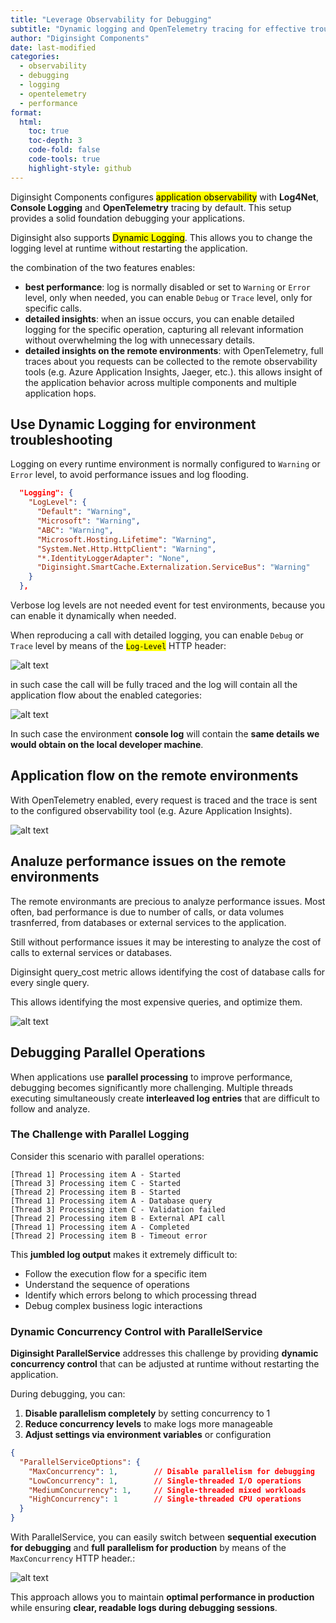```yaml
---
title: "Leverage Observability for Debugging"
subtitle: "Dynamic logging and OpenTelemetry tracing for effective troubleshooting"
author: "Diginsight Components"
date: last-modified
categories: 
  - observability
  - debugging
  - logging
  - opentelemetry
  - performance
format:
  html:
    toc: true
    toc-depth: 3
    code-fold: false
    code-tools: true
    highlight-style: github
---
```


Diginsight Components configures <mark>application observability</mark> with **Log4Net**, **Console Logging** and **OpenTelemetry** tracing by default.
This setup provides a solid foundation debugging your applications.

Diginsight also supports <mark>Dynamic Logging</mark>.
This allows you to change the logging level at runtime without restarting the application.

the combination of the two features enables:

- **best performance**: log is normally disabled or set to `Warning` or `Error` level, only when needed, you can enable `Debug` or `Trace` level, only for specific calls.
- **detailed insights**: when an issue occurs, you can enable detailed logging for the specific operation, capturing all relevant information without overwhelming the log with unnecessary details.
- **detailed insights on the remote environments**: with OpenTelemetry, full traces about you requests can be collected to the remote observability tools (e.g. Azure Application Insights, Jaeger, etc.).
this allows insight of the application behavior across multiple components and multiple application hops.

## Use Dynamic Logging for environment troubleshooting

Logging on every runtime environment is normally configured to `Warning` or `Error` level, to avoid performance issues and log flooding.

```json
  "Logging": {
    "LogLevel": {
      "Default": "Warning",
      "Microsoft": "Warning",
      "ABC": "Warning",
      "Microsoft.Hosting.Lifetime": "Warning",
      "System.Net.Http.HttpClient": "Warning",
      "*.IdentityLoggerAdapter": "None",
      "Diginsight.SmartCache.Externalization.ServiceBus": "Warning"
    }
  },
```

Verbose log levels are not needed event for test environments, because you can enable it dynamically when needed.

When reproducing a call with detailed logging, you can enable `Debug` or `Trace` level by means of the <mark>`Log-Level`</mark> HTTP header:

![alt text](<images/01.01 dynamic loglevel trace.png>)

in such case the call will be fully traced and the log will contain all the application flow about the enabled categories:

![alt text](<images/01.02 dynamic loglevel trace log.png>)

In such case the environment **console log** will contain the **same details we would obtain on the local developer machine**.

## Application flow on the remote environments

With OpenTelemetry enabled, every request is traced and the trace is sent to the configured observability tool (e.g. Azure Application Insights).

![alt text](<images/01.03 opentelemetry trace.png>)

## Analuze performance issues on the remote environments

The remote environmants are precious to analyze performance issues.
Most often, bad performance is due to number of calls, or data volumes trasnferred, from databases or external services to the application.

Still without performance issues it may be interesting to analyze the cost of calls to external services or databases.

Diginsight query_cost metric allows identifying the cost of database calls for every single query.

This allows identifying the most expensive queries, and optimize them.

![alt text](<images/01.04 query cost.png>)

## Debugging Parallel Operations

When applications use **parallel processing** to improve performance, debugging becomes significantly more challenging. Multiple threads executing simultaneously create **interleaved log entries** that are difficult to follow and analyze.

### The Challenge with Parallel Logging

Consider this scenario with parallel operations:

```
[Thread 1] Processing item A - Started
[Thread 3] Processing item C - Started  
[Thread 2] Processing item B - Started
[Thread 1] Processing item A - Database query
[Thread 3] Processing item C - Validation failed
[Thread 2] Processing item B - External API call
[Thread 1] Processing item A - Completed
[Thread 2] Processing item B - Timeout error
```

This **jumbled log output** makes it extremely difficult to:
- Follow the execution flow for a specific item
- Understand the sequence of operations
- Identify which errors belong to which processing thread
- Debug complex business logic interactions

### Dynamic Concurrency Control with ParallelService

**Diginsight ParallelService** addresses this challenge by providing **dynamic concurrency control** that can be adjusted at runtime without restarting the application.

During debugging, you can:

1. **Disable parallelism completely** by setting concurrency to 1
2. **Reduce concurrency levels** to make logs more manageable  
3. **Adjust settings via environment variables** or configuration

```json
{
  "ParallelServiceOptions": {
    "MaxConcurrency": 1,        // Disable parallelism for debugging
    "LowConcurrency": 1,        // Single-threaded I/O operations  
    "MediumConcurrency": 1,     // Single-threaded mixed workloads
    "HighConcurrency": 1        // Single-threaded CPU operations
  }
}
```

With ParallelService, you can easily switch between **sequential execution for debugging** and **full parallelism for production** by means of the `MaxConcurrency` HTTP header.:

![alt text](image.png)


This approach allows you to maintain **optimal performance in production** while ensuring **clear, readable logs during debugging sessions**.






